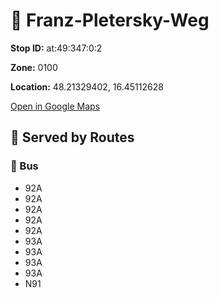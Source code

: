 # 🚉 Franz-Pletersky-Weg


**Stop ID:** at:49:347:0:2

**Zone:** 0100

**Location:** 48.21329402, 16.45112628

[Open in Google Maps](https://www.google.com/maps?q=48.21329402,16.45112628)

## 🚆 Served by Routes

### 🚌 Bus
- 92A
- 92A
- 92A
- 92A
- 92A
- 93A
- 93A
- 93A
- 93A
- N91